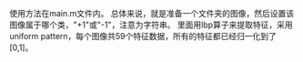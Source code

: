 使用方法在main.m文件内。
总体来说，就是准备一个文件夹的图像，然后设置该图像属于哪个类，"+1"或"-1"，注意为字符串。
里面用lbp算子来提取特征，采用uniform pattern，每个图像共59个特征数据，所有的特征都已经归一化到了[0,1]。
